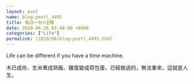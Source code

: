 ```yaml
---  
layout: post  
name: blog-post\_4491  
title: 每日一句+注釋  
date: 2010-06-26 01:48:00 +0800  
categories: ["Life"]  
permalink: /2010/06/blog-post\_4491.html  
---  
```

Life can be different if you have a time machine.  
    
木已成舟、生米煮成熟飯、雞蛋變成荷包蛋，已經做過的，無法重來，這就是人生。
